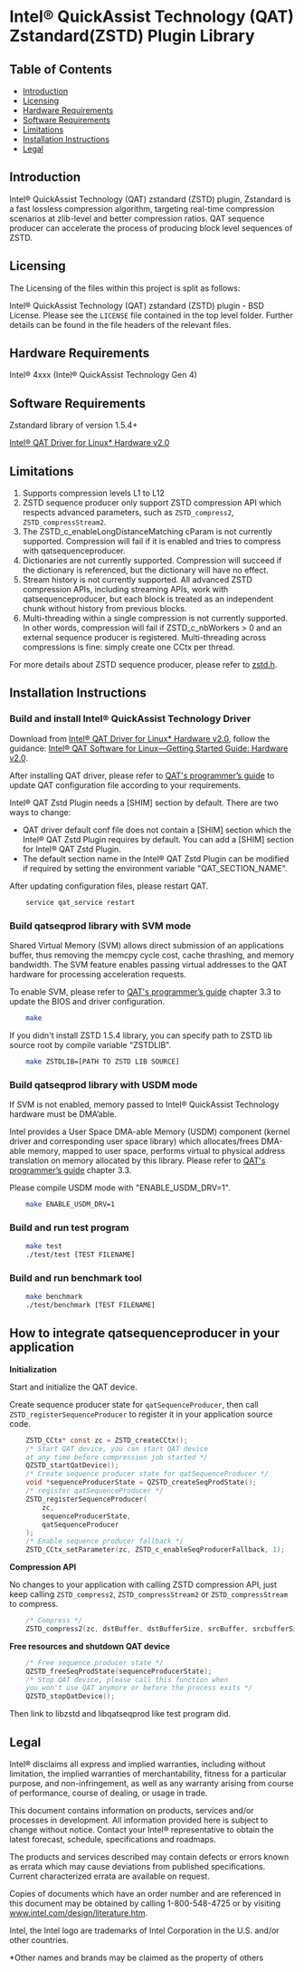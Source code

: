 # Intel&reg; QuickAssist Technology (QAT) Zstandard(ZSTD) Plugin Library

## Table of Contents

- [Introduction](#introduction)
- [Licensing](#licensing)
- [Hardware Requirements](#hardware-requirements)
- [Software Requirements](#software-requirements)
- [Limitations](#limitations)
- [Installation Instructions](#installation-instructions)
- [Legal](#legal)

## Introduction

Intel&reg; QuickAssist Technology (QAT) zstandard (ZSTD) plugin, Zstandard is a fast lossless compression algorithm, targeting real-time compression scenarios at zlib-level and better compression ratios. QAT sequence producer can accelerate the process of producing block level sequences of ZSTD.

## Licensing

The Licensing of the files within this project is split as follows:

Intel&reg; QuickAssist Technology (QAT) zstandard (ZSTD) plugin - BSD License. Please see the `LICENSE` file contained in the top level folder. Further details can be found in the file headers of the relevant files.

## Hardware Requirements

Intel® 4xxx (Intel® QuickAssist Technology Gen 4)

## Software Requirements

Zstandard library of version 1.5.4+

[Intel® QAT Driver for Linux* Hardware v2.0][1]

## Limitations

 1. Supports compression levels L1 to L12
 2. ZSTD sequence producer only support ZSTD compression API which respects advanced parameters, such as `ZSTD_compress2`, `ZSTD_compressStream2`.
 3. The ZSTD_c_enableLongDistanceMatching cParam is not currently supported. Compression will fail if it is enabled and tries to compress with qatsequenceproducer.
 4. Dictionaries are not currently supported. Compression will succeed if the dictionary is referenced, but the dictionary will have no effect.
 5. Stream history is not currently supported. All advanced ZSTD compression APIs, including streaming APIs, work with qatsequenceproducer, but each block is treated as an independent chunk without history from previous blocks.
 6. Multi-threading within a single compression is not currently supported. In other words, compression will fail if ZSTD_c_nbWorkers > 0 and an external sequence producer is registered. Multi-threading across compressions is fine: simply create one CCtx per thread.

For more details about ZSTD sequence producer, please refer to [zstd.h][2].

## Installation Instructions

### Build and install Intel® QuickAssist Technology Driver

Download from [Intel® QAT Driver for Linux* Hardware v2.0][1], follow the guidance: [Intel® QAT Software for Linux—Getting Started Guide: Hardware v2.0][3].

After installing QAT driver, please refer to [QAT's programmer’s guide][4] to update QAT configuration file according to your requirements.

Intel&reg; QAT Zstd Plugin needs a [SHIM] section by default.
There are two ways to change:
* QAT driver default conf file does not contain a [SHIM] section which the Intel&reg; QAT Zstd Plugin
  requires by default. You can add a [SHIM] section for Intel&reg; QAT Zstd Plugin.
* The default section name in the Intel&reg; QAT Zstd Plugin can be modified if required by setting the environment
variable "QAT_SECTION_NAME".

After updating configuration files, please restart QAT.

```bash
    service qat_service restart
```

### Build qatseqprod library with SVM mode

Shared Virtual Memory (SVM) allows direct submission of an applications buffer, thus removing the memcpy cycle cost, cache thrashing, and memory bandwidth. The SVM feature enables passing virtual addresses to the QAT hardware for processing acceleration requests.

To enable SVM, please refer to [QAT's programmer’s guide][4] chapter 3.3 to update the BIOS and driver configuration.

```bash
    make
```

If you didn't install ZSTD 1.5.4 library, you can specify path to ZSTD lib source root by compile variable "ZSTDLIB".

```bash
    make ZSTDLIB=[PATH TO ZSTD LIB SOURCE]
```

### Build qatseqprod library with USDM mode

If SVM is not enabled, memory passed to Intel® QuickAssist Technology hardware must be DMA’able.

Intel provides a User Space DMA-able Memory (USDM) component (kernel driver and corresponding user space library) which allocates/frees DMA-able memory, mapped to user space, performs virtual to physical address translation on memory allocated by this library. Please refer to [QAT's programmer’s guide][4] chapter 3.3.

Please compile USDM mode with "ENABLE_USDM_DRV=1".

```bash
    make ENABLE_USDM_DRV=1
```

### Build and run test program

```bash
    make test
    ./test/test [TEST FILENAME]
```

### Build and run benchmark tool

```bash
    make benchmark
    ./test/benchmark [TEST FILENAME]
```

###

## How to integrate qatsequenceproducer in your application

**Initialization**

Start and initialize the QAT device.

Create sequence producer state for `qatSequenceProducer`, then call `ZSTD_registerSequenceProducer` to register it in your application source code.

```c
    ZSTD_CCtx* const zc = ZSTD_createCCtx();
    /* Start QAT device, you can start QAT device
    at any time before compression job started */
    QZSTD_startQatDevice();
    /* Create sequence producer state for qatSequenceProducer */
    void *sequenceProducerState = QZSTD_createSeqProdState();
    /* register qatSequenceProducer */
    ZSTD_registerSequenceProducer(
        zc,
        sequenceProducerState,
        qatSequenceProducer
    );
    /* Enable sequence producer fallback */
    ZSTD_CCtx_setParameter(zc, ZSTD_c_enableSeqProducerFallback, 1);
```

**Compression API**

No changes to your application with calling ZSTD compression API, just keep calling `ZSTD_compress2`, `ZSTD_compressStream2` or `ZSTD_compressStream` to compress.

```c
    /* Compress */
    ZSTD_compress2(zc, dstBuffer, dstBufferSize, srcBuffer, srcbufferSize);
```

**Free resources and shutdown QAT device**

```c
    /* Free sequence producer state */
    QZSTD_freeSeqProdState(sequenceProducerState);
    /* Stop QAT device, please call this function when
    you won't use QAT anymore or before the process exits */
    QZSTD_stopQatDevice();
```

Then link to libzstd and libqatseqprod like test program did.

## Legal

Intel&reg; disclaims all express and implied warranties, including without limitation, the implied warranties of merchantability, fitness for a particular purpose, and non-infringement, as well as any warranty arising from course of performance, course of dealing, or usage in trade.

This document contains information on products, services and/or processes in development.  All information provided here is subject to change without notice. Contact your Intel&reg; representative to obtain the latest forecast, schedule, specifications and roadmaps.

The products and services described may contain defects or errors known as errata which may cause deviations from published specifications. Current characterized errata are available on request.

Copies of documents which have an order number and are referenced in this document may be obtained by calling 1-800-548-4725 or by visiting www.intel.com/design/literature.htm.

Intel, the Intel logo are trademarks of Intel Corporation in the U.S. and/or other countries.

\*Other names and brands may be claimed as the property of others

[1]:https://www.intel.com/content/www/us/en/download/765501.html
[2]:https://github.com/facebook/zstd/blob/dev/lib/zstd.h
[3]:https://intel.github.io/quickassist/
[4]:https://www.intel.com/content/www/us/en/content-details/743912/intel-quickassist-technology-intel-qat-software-for-linux-programmers-guide-hardware-version-2-0.html